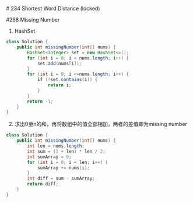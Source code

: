 \# 234 Shortest Word Distance (locked)

\#268 Missing Number
1. HashSet
```java
class Solution {
    public int missingNumber(int[] nums) {
        HashSet<Integer> set = new HashSet<>();
        for (int i = 0; i < nums.length; i++) {
            set.add(nums[i]);
        }
        for (int i = 0; i <=nums.length; i++) {
            if (!set.contains(i)) {
                return i;
            }
        }
        return -1;
    }
}
```
2.  求出0至n的和，再将数组中的值全部相加，两者的差值即为missing number
```java
class Solution {
    public int missingNumber(int[] nums) {
        int len = nums.length;
        int sum = (1 + len) * len / 2;
        int sumArray = 0;
        for (int i = 0; i < len; i++) {
            sumArray += nums[i];
        }
        int diff = sum - sumArray;
        return diff;
    }
}
```

